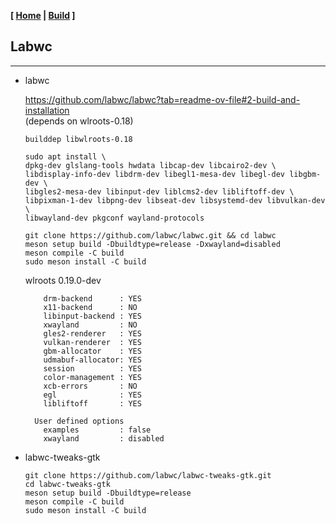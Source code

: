 <link href="../style.css" rel="stylesheet"></link>

**[ [Home](../index.html) | [Build](10-build.html) ]**

## Labwc

---

* labwc

    https://github.com/labwc/labwc?tab=readme-ov-file#2-build-and-installation  
    (depends on wlroots-0.18)

    ```
    builddep libwlroots-0.18

    sudo apt install \
    dpkg-dev glslang-tools hwdata libcap-dev libcairo2-dev \
    libdisplay-info-dev libdrm-dev libegl1-mesa-dev libegl-dev libgbm-dev \
    libgles2-mesa-dev libinput-dev liblcms2-dev libliftoff-dev \
    libpixman-1-dev libpng-dev libseat-dev libsystemd-dev libvulkan-dev \
    libwayland-dev pkgconf wayland-protocols
    ```

    ```
    git clone https://github.com/labwc/labwc.git && cd labwc
    meson setup build -Dbuildtype=release -Dxwayland=disabled
    meson compile -C build
    sudo meson install -C build
    ```
    
    wlroots 0.19.0-dev

    ```
        drm-backend      : YES
        x11-backend      : NO
        libinput-backend : YES
        xwayland         : NO
        gles2-renderer   : YES
        vulkan-renderer  : YES
        gbm-allocator    : YES
        udmabuf-allocator: YES
        session          : YES
        color-management : YES
        xcb-errors       : NO
        egl              : YES
        libliftoff       : YES

      User defined options
        examples         : false
        xwayland         : disabled
    ```

* labwc-tweaks-gtk

    ```
    git clone https://github.com/labwc/labwc-tweaks-gtk.git
    cd labwc-tweaks-gtk
    meson setup build -Dbuildtype=release
    meson compile -C build
    sudo meson install -C build
    ```

<br/>


